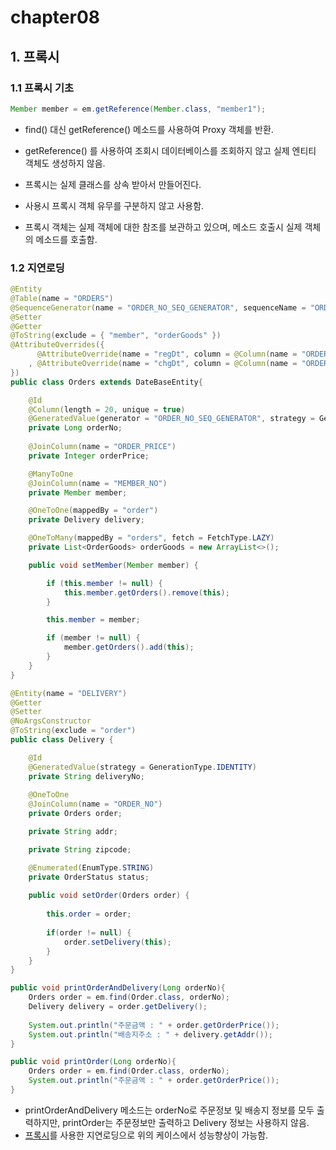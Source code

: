 

# chapter08

  

## 1. 프록시

### 1.1 프록시 기초

```java
Member member = em.getReference(Member.class, "member1");
```

* find() 대신 getReference() 메소드를 사용하여 Proxy 객체를 반환.
* getReference() 를 사용하여 조회시 데이터베이스를 조회하지 않고 실제 엔티티 객체도 생성하지 않음.

* 프록시는 실제 클래스를 상속 받아서 만들어진다.
* 사용시 프록시 객체 유무를 구분하지 않고 사용함.
* 프록시 객체는 실제 객체에 대한 참조를 보관하고 있으며, 메소드 호출시 실제 객체의 메소드를 호출함.

### 1.2 지연로딩

```java
@Entity
@Table(name = "ORDERS")
@SequenceGenerator(name = "ORDER_NO_SEQ_GENERATOR", sequenceName = "ORDER_NO_SEQ", initialValue = 1, allocationSize = 1)
@Setter
@Getter
@ToString(exclude = { "member", "orderGoods" })
@AttributeOverrides({
      @AttributeOverride(name = "regDt", column = @Column(name = "ORDER_DT"))
    , @AttributeOverride(name = "chgDt", column = @Column(name = "ORDER_CHG_DT"))
})
public class Orders extends DateBaseEntity{

    @Id
    @Column(length = 20, unique = true)
    @GeneratedValue(generator = "ORDER_NO_SEQ_GENERATOR", strategy = GenerationType.SEQUENCE)
    private Long orderNo;
    
    @JoinColumn(name = "ORDER_PRICE")
    private Integer orderPrice;

    @ManyToOne
    @JoinColumn(name = "MEMBER_NO")
    private Member member;

    @OneToOne(mappedBy = "order")
    private Delivery delivery;

    @OneToMany(mappedBy = "orders", fetch = FetchType.LAZY)
    private List<OrderGoods> orderGoods = new ArrayList<>();

    public void setMember(Member member) {

        if (this.member != null) {
            this.member.getOrders().remove(this);
        }

        this.member = member;

        if (member != null) {
            member.getOrders().add(this);
        }
    }
}
```

```java
@Entity(name = "DELIVERY")
@Getter
@Setter
@NoArgsConstructor
@ToString(exclude = "order")
public class Delivery {

    @Id
    @GeneratedValue(strategy = GenerationType.IDENTITY)
    private String deliveryNo;
    
    @OneToOne
    @JoinColumn(name = "ORDER_NO")
    private Orders order;

    private String addr;

    private String zipcode;

    @Enumerated(EnumType.STRING)
    private OrderStatus status;
    
    public void setOrder(Orders order) {
        
        this.order = order;
        
        if(order != null) {
            order.setDelivery(this);
        }
    }
}
```

```java
public void printOrderAndDelivery(Long orderNo){
    Orders order = em.find(Order.class, orderNo);
    Delivery delivery = order.getDelivery();
    
    System.out.println("주문금액 : " + order.getOrderPrice());
    System.out.println("배송지주소 : " + delivery.getAddr());
}
```

```java
public void printOrder(Long orderNo){
    Orders order = em.find(Order.class, orderNo);
    System.out.println("주문금액 : " + order.getOrderPrice());
}
```

* printOrderAndDelivery 메소드는 orderNo로 주문정보 및 배송지 정보를 모두 출력하지만, printOrder는 주문정보만 출력하고 Delivery 정보는 사용하지 않음.
* [프록시](https://ko.wikipedia.org/wiki/프록시_패턴)를 사용한 지연로딩으로 위의 케이스에서 성능향상이 가능함.